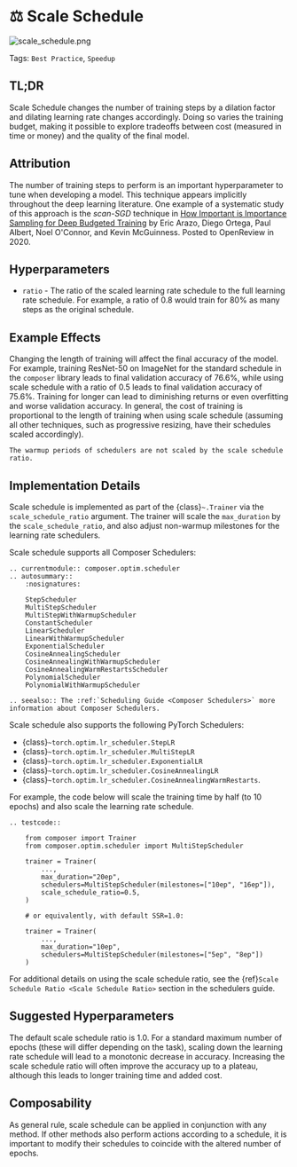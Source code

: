 # ⚖️ Scale Schedule

![scale_schedule.png](https://storage.googleapis.com/docs.mosaicml.com/images/methods/scale_schedule.png)

Tags: `Best Practice`, `Speedup`

## TL;DR

Scale Schedule changes the number of training steps by a dilation factor and dilating learning rate changes
accordingly. Doing so varies the training budget, making it possible to explore tradeoffs between cost (measured in
time or money) and the quality of the final model.

## Attribution

The number of training steps to perform is an important hyperparameter to tune when developing a model. This technique
appears implicitly throughout the deep learning literature. One example of a systematic study of this approach is the
*scan-SGD* technique in
[How Important is Importance Sampling for Deep Budgeted Training](https://openreview.net/forum?id=TqQ0oOzJlai) by
Eric Arazo, Diego Ortega, Paul Albert, Noel O'Connor, and Kevin McGuinness. Posted to OpenReview in 2020.

## Hyperparameters

- `ratio` - The ratio of the scaled learning rate schedule to the full learning rate schedule. For example, a ratio
of 0.8 would train for 80% as many steps as the original schedule.

## Example Effects

Changing the length of training will affect the final accuracy of the model. For example, training ResNet-50 on
ImageNet for the standard schedule in the `composer` library leads to final validation accuracy of 76.6%, while
using scale schedule with a ratio of 0.5 leads to final validation accuracy of 75.6%. Training for longer can lead
to diminishing returns or even overfitting and worse validation accuracy. In general, the cost of training is
proportional to the length of training when using scale schedule (assuming all other techniques, such as progressive
resizing, have their schedules scaled accordingly).

```{note}
The warmup periods of schedulers are not scaled by the scale schedule ratio.
```

## Implementation Details

Scale schedule is implemented as part of the {class}`~.Trainer` via the `scale_schedule_ratio` argument.
The trainer will scale the ``max_duration`` by the ``scale_schedule_ratio``, and also adjust non-warmup milestones
for the learning rate schedulers.

Scale schedule supports all Composer Schedulers:

```{eval-rst}
.. currentmodule:: composer.optim.scheduler
.. autosummary::
    :nosignatures:

    StepScheduler
    MultiStepScheduler
    MultiStepWithWarmupScheduler
    ConstantScheduler
    LinearScheduler
    LinearWithWarmupScheduler
    ExponentialScheduler
    CosineAnnealingScheduler
    CosineAnnealingWithWarmupScheduler
    CosineAnnealingWarmRestartsScheduler
    PolynomialScheduler
    PolynomialWithWarmupScheduler
```

```{eval-rst}
.. seealso:: The :ref:`Scheduling Guide <Composer Schedulers>` more information about Composer Schedulers.
```

Scale schedule also supports the following PyTorch Schedulers:
* {class}`~torch.optim.lr_scheduler.StepLR`
* {class}`~torch.optim.lr_scheduler.MultiStepLR`
* {class}`~torch.optim.lr_scheduler.ExponentialLR`
* {class}`~torch.optim.lr_scheduler.CosineAnnealingLR`
* {class}`~torch.optim.lr_scheduler.CosineAnnealingWarmRestarts`.


For example, the code below will scale the training time by half
(to 10 epochs) and also scale the learning rate schedule.

```{eval-rst}
.. testcode::

    from composer import Trainer
    from composer.optim.scheduler import MultiStepScheduler

    trainer = Trainer(
        ...,
        max_duration="20ep",
        schedulers=MultiStepScheduler(milestones=["10ep", "16ep"]),
        scale_schedule_ratio=0.5,
    )

    # or equivalently, with default SSR=1.0:

    trainer = Trainer(
        ...,
        max_duration="10ep",
        schedulers=MultiStepScheduler(milestones=["5ep", "8ep"])
    )
```

For additional details on using the scale schedule ratio, see the {ref}`Scale Schedule Ratio <Scale Schedule Ratio>`
section in the schedulers guide.

## Suggested Hyperparameters

The default scale schedule ratio is 1.0. For a standard maximum number of epochs (these will differ depending on the
task), scaling down the learning rate schedule will lead to a monotonic decrease in accuracy. Increasing the scale
schedule ratio will often improve the accuracy up to a plateau, although this leads to longer training time and added
cost.

## Composability

As general rule, scale schedule can be applied in conjunction with any method. If other methods also perform actions
according to a schedule, it is important to modify their schedules to coincide with the altered number of epochs.
